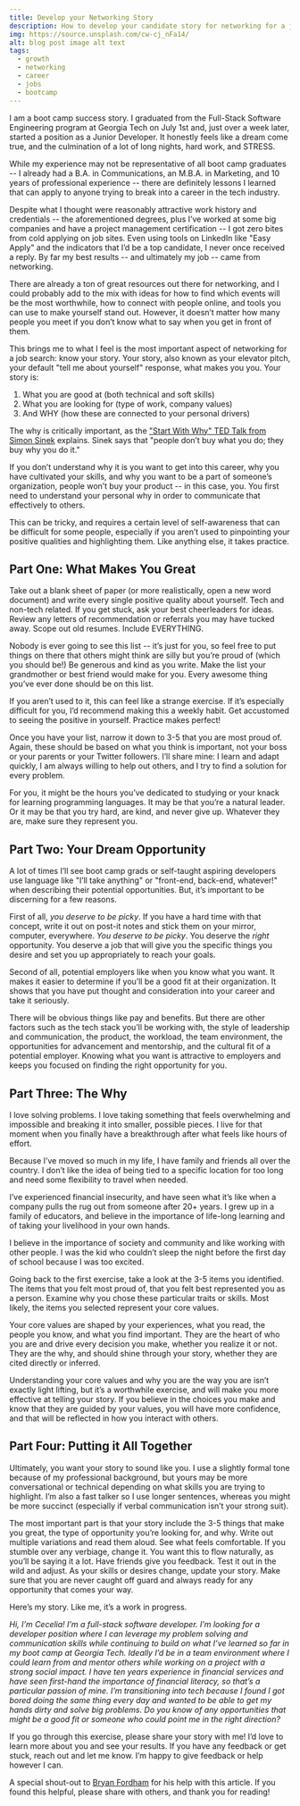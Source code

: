 ```yaml
---
title: Develop your Networking Story
description: How to develop your candidate story for networking for a job search
img: https://source.unsplash.com/cw-cj_nFa14/
alt: blog post image alt text
tags:
  - growth
  - networking
  - career
  - jobs
  - bootcamp
---
```


I am a boot camp success story. I graduated from the Full-Stack Software Engineering program at Georgia Tech on July 1st and, just over a week later, started a position as a Junior Developer. It honestly feels like a dream come true, and the culmination of a lot of long nights, hard work, and STRESS.

While my experience may not be representative of all boot camp graduates -- I already had a B.A. in Communications, an M.B.A. in Marketing, and 10 years of professional experience -- there are definitely lessons I learned that can apply to anyone trying to break into a career in the tech industry.

Despite what I thought were reasonably attractive work history and credentials -- the aforementioned degrees, plus I’ve worked at some big companies and have a project management certification -- I got zero bites from cold applying on job sites. Even using tools on LinkedIn like "Easy Apply" and the indicators that I’d be a top candidate, I never once received a reply. By far my best results -- and ultimately my job -- came from networking.

There are already a ton of great resources out there for networking, and I could probably add to the mix with ideas for how to find which events will be the most worthwhile, how to connect with people online, and tools you can use to make yourself stand out. However, it doesn’t matter how many people you meet if you don’t know what to say when you get in front of them.

This brings me to what I feel is the most important aspect of networking for a job search: know your story. Your story, also known as your elevator pitch, your default "tell me about yourself" response, what makes you you. Your story is:

1. What you are good at (both technical and soft skills)
2. What you are looking for (type of work, company values)
3. And WHY (how these are connected to your personal drivers)

The why is critically important, as the ["Start With Why" TED Talk from Simon Sinek](https://www.ted.com/talks/simon_sinek_how_great_leaders_inspire_action?language=en) explains. Sinek says that "people don’t buy what you do; they buy why you do it."

If you don’t understand why it is you want to get into this career, why you have cultivated your skills, and why you want to be a part of someone’s organization, people won’t buy your product -- in this case, you. You first need to understand your personal why in order to communicate that effectively to others.

This can be tricky, and requires a certain level of self-awareness that can be difficult for some people, especially if you aren’t used to pinpointing your positive qualities and highlighting them. Like anything else, it takes practice.

## Part One: What Makes You Great

Take out a blank sheet of paper (or more realistically, open a new word document) and write every single positive quality about yourself. Tech and non-tech related. If you get stuck, ask your best cheerleaders for ideas. Review any letters of recommendation or referrals you may have tucked away. Scope out old resumes. Include EVERYTHING.

Nobody is ever going to see this list -- it’s just for you, so feel free to put things on there that others might think are silly but you’re proud of (which you should be!) Be generous and kind as you write. Make the list your grandmother or best friend would make for you. Every awesome thing you’ve ever done should be on this list.

If you aren’t used to it, this can feel like a strange exercise. If it’s especially difficult for you, I’d recommend making this a weekly habit. Get accustomed to seeing the positive in yourself. Practice makes perfect!

Once you have your list, narrow it down to 3-5 that you are most proud of. Again, these should be based on what you think is important, not your boss or your parents or your Twitter followers. I’ll share mine: I learn and adapt quickly, I am always willing to help out others, and I try to find a solution for every problem.

For you, it might be the hours you’ve dedicated to studying or your knack for learning programming languages. It may be that you’re a natural leader. Or it may be that you try hard, are kind, and never give up. Whatever they are, make sure they represent you.

## Part Two: Your Dream Opportunity

A lot of times I’ll see boot camp grads or self-taught aspiring developers use language like "I’ll take anything" or "front-end, back-end, whatever!" when describing their potential opportunities. But, it’s important to be discerning for a few reasons.

First of all, _you deserve to be picky_. If you have a hard time with that concept, write it out on post-it notes and stick them on your mirror, computer, everywhere. _You deserve to be picky_. You deserve the _right_ opportunity. You deserve a job that will give you the specific things you desire and set you up appropriately to reach your goals.

Second of all, potential employers like when you know what you want. It makes it easier to determine if you’ll be a good fit at their organization. It shows that you have put thought and consideration into your career and take it seriously.

There will be obvious things like pay and benefits. But there are other factors such as the tech stack you’ll be working with, the style of leadership and communication, the product, the workload, the team environment, the opportunities for advancement and mentorship, and the cultural fit of a potential employer. Knowing what you want is attractive to employers and keeps you focused on finding the right opportunity for you.

## Part Three: The Why

I love solving problems. I love taking something that feels overwhelming and impossible and breaking it into smaller, possible pieces. I live for that moment when you finally have a breakthrough after what feels like hours of effort.

Because I’ve moved so much in my life, I have family and friends all over the country. I don’t like the idea of being tied to a specific location for too long and need some flexibility to travel when needed.

I’ve experienced financial insecurity, and have seen what it’s like when a company pulls the rug out from someone after 20+ years. I grew up in a family of educators, and believe in the importance of life-long learning and of taking your livelihood in your own hands.

I believe in the importance of society and community and like working with other people. I was the kid who couldn’t sleep the night before the first day of school because I was too excited.

Going back to the first exercise, take a look at the 3-5 items you identified. The items that you felt most proud of, that you felt best represented you as a person. Examine why you chose these particular traits or skills. Most likely, the items you selected represent your core values.

Your core values are shaped by your experiences, what you read, the people you know, and what you find important. They are the heart of who you are and drive every decision you make, whether you realize it or not. They are the why, and should shine through your story, whether they are cited directly or inferred.

Understanding your core values and why you are the way you are isn’t exactly light lifting, but it’s a worthwhile exercise, and will make you more effective at telling your story. If you believe in the choices you make and know that they are guided by your values, you will have more confidence, and that will be reflected in how you interact with others.

## Part Four: Putting it All Together

Ultimately, you want your story to sound like you. I use a slightly formal tone because of my professional background, but yours may be more conversational or technical depending on what skills you are trying to highlight. I’m also a fast talker so I use longer sentences, whereas you might be more succinct (especially if verbal communication isn’t your strong suit).

The most important part is that your story include the 3-5 things that make you great, the type of opportunity you’re looking for, and why. Write out multiple variations and read them aloud. See what feels comfortable. If you stumble over any verbiage, change it. You want this to flow naturally, as you’ll be saying it a lot. Have friends give you feedback. Test it out in the wild and adjust. As your skills or desires change, update your story. Make sure that you are never caught off guard and always ready for any opportunity that comes your way.

Here’s my story. Like me, it’s a work in progress.

_Hi, I’m Cecelia! I’m a full-stack software developer. I’m looking for a developer position where I can leverage my problem solving and communication skills while continuing to build on what I’ve learned so far in my boot camp at Georgia Tech. Ideally I’d be in a team environment where I could learn from and mentor others while working on a project with a strong social impact. I have ten years experience in financial services and have seen first-hand the importance of financial literacy, so that’s a particular passion of mine. I’m transitioning into tech because I found I got bored doing the same thing every day and wanted to be able to get my hands dirty and solve big problems. Do you know of any opportunities that might be a good fit or someone who could point me in the right direction?_

If you go through this exercise, please share your story with me! I’d love to learn more about you and see your results. If you have any feedback or get stuck, reach out and let me know. I’m happy to give feedback or help however I can.

A special shout-out to [Bryan Fordham](https://www.nativesavannah.com/) for his help with this article. If you found this helpful, please share with others, and thank you for reading!

